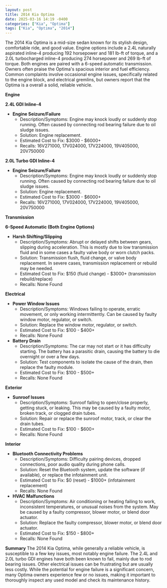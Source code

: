 ```yaml
---
layout: post
title: 2014 Kia Optima
date: 2025-03-16 14:19 -0400
categories: ["Kia", "Optima"]
tags: ["Kia", "Optima", "2014"]
---
```

The 2014 Kia Optima is a mid-size sedan known for its stylish design, comfortable ride, and good value. Engine options include a 2.4L naturally aspirated inline-4 producing 192 horsepower and 181 lb-ft of torque, and a 2.0L turbocharged inline-4 producing 274 horsepower and 269 lb-ft of torque. Both engines are paired with a 6-speed automatic transmission. Owners often praise the Optima's spacious interior and fuel efficiency. Common complaints involve occasional engine issues, specifically related to the engine block, and electrical gremlins, but owners report that the Optima is a overall a solid, reliable vehicle.

**Engine**

**2.4L GDI Inline-4**

*   **Engine Seizure/Failure**
    *   Description/Symptoms: Engine may knock loudly or suddenly stop running. Often caused by connecting rod bearing failure due to oil sludge issues.
    *   Solution: Engine replacement.
    *   Estimated Cost to Fix: $3000 - $6000+
    *   Recalls: 16V271000, 17V024000, 17V224000, 19V405000, 20V750000

**2.0L Turbo GDI Inline-4**

*   **Engine Seizure/Failure**
    *   Description/Symptoms: Engine may knock loudly or suddenly stop running. Often caused by connecting rod bearing failure due to oil sludge issues.
    *   Solution: Engine replacement.
    *   Estimated Cost to Fix: $3000 - $6000+
    *   Recalls: 16V271000, 17V024000, 17V224000, 19V405000, 20V750000

**Transmission**

**6-Speed Automatic (Both Engine Options)**

*   **Harsh Shifting/Slipping**
    *   Description/Symptoms: Abrupt or delayed shifts between gears, slipping during acceleration. This is mostly due to low transmission fluid and in some cases a faulty valve body or worn clutch packs.
    *   Solution: Transmission flush, fluid change, or valve body replacement. In severe cases, transmission replacement or rebuild may be needed.
    *   Estimated Cost to Fix: $150 (fluid change) - $3000+ (transmission rebuild/replace)
    *   Recalls: None Found

**Electrical**

*   **Power Window Issues**
    *   Description/Symptoms: Windows failing to operate, erratic movement, or only working intermittently. Can be caused by faulty window motor, regulator, or switch.
    *   Solution: Replace the window motor, regulator, or switch.
    *   Estimated Cost to Fix: $100 - $400+
    *   Recalls: None Found
*   **Battery Drain**
    *   Description/Symptoms: The car may not start or it has difficulty starting. The battery has a parasitic drain, causing the battery to die overnight or over a few days.
    *   Solution: Test components to isolate the cause of the drain, then replace the faulty module.
    *   Estimated Cost to Fix: $100 - $500+
    *   Recalls: None Found

**Exterior**

*   **Sunroof Issues**
    *   Description/Symptoms: Sunroof failing to open/close properly, getting stuck, or leaking. This may be caused by a faulty motor, broken track, or clogged drain tubes.
    *   Solution: Repair or replace the sunroof motor, track, or clear the drain tubes.
    *   Estimated Cost to Fix: $100 - $600+
    *   Recalls: None Found

**Interior**

*   **Bluetooth Connectivity Problems**
    *   Description/Symptoms: Difficulty pairing devices, dropped connections, poor audio quality during phone calls.
    *   Solution: Reset the Bluetooth system, update the software (if available), or replace the infotainment unit.
    *   Estimated Cost to Fix: $0 (reset) - $1000+ (infotainment replacement)
    *   Recalls: None Found
*   **HVAC Malfunctions**
    *   Description/Symptoms: Air conditioning or heating failing to work, inconsistent temperatures, or unusual noises from the system. May be caused by a faulty compressor, blower motor, or blend door actuator.
    *   Solution: Replace the faulty compressor, blower motor, or blend door actuator.
    *   Estimated Cost to Fix: $150 - $800+
    *   Recalls: None Found

**Summary**
The 2014 Kia Optima, while generally a reliable vehicle, is susceptible to a few key issues, most notably engine failure. The 2.4L and 2.0L turbo GDI engines have both been known to fail, mainly due to rod bearing issues. Other electrical issues can be frustrating but are usually less costly. While the potential for engine failure is a significant concern, many Optima owners experience few or no issues, making it important to thoroughly inspect any used model and check its maintenance history.


